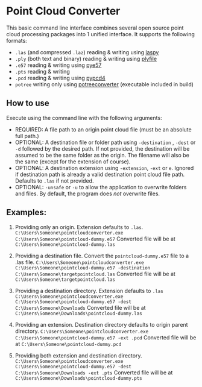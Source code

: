 # Point Cloud Converter

This basic command line interface combines several open source point cloud processing packages into 1 unified interface.
It supports the following formats:
- `.las` (and compressed `.laz`) reading & writing using [laspy](https://github.com/laspy/laspy)
- `.ply` (both text and binary) reading & writing using [plyfile](https://github.com/dranjan/python-plyfile)
- `.e57` reading & writing using [pye57](https://github.com/davidcaron/pye57)
- `.pts` reading & writing
- `.pcd` reading & writing using [pypcd4](https://github.com/MapIV/pypcd4)
- `potree` writing only using [potreeconverter](https://github.com/potree/PotreeConverter) (executable included in build)

## How to use
Execute using the command line with the following arguments:
- REQUIRED: A file path to an origin point cloud file (must be an absolute full path.)
- OPTIONAL: A destination file or folder path using `-destination` , `-dest` or `-d` followed by the desired path.
If not provided, the destination will be assumed to be the same folder as the origin. The filename will also be the same (except for the extension of course).
- OPTIONAL: A destination extension using `-extension`, `-ext` or `e`. Ignored if destination path is already a valid destination point cloud file path. Defaults to `.las` if not provided.
- OPTIONAL: `-unsafe` or `-u` to allow the application to overwrite folders and files. By default, the program does *not* overwrite files.

## Examples:
1. Providing only an origin. Extension defaults to `.las`.
`C:\Users\Someone\pointcloudconverter.exe C:\Users\Someone\pointcloud-dummy.e57`
Converted file will be at `C:\Users\Someone\pointcloud-dummy.las`

2. Providing a destination file. Convert the `pointcloud-dummy.e57` file to a .las file.
`C:\Users\Someone\pointcloudconverter.exe C:\Users\Someone\pointcloud-dummy.e57 -destination C:\Users\Someone\targetpointcloud.las`
Converted file will be at `C:\Users\Someone\targetpointcloud.las`

3. Providing a destination directory. Extension defaults to `.las`
`C:\Users\Someone\pointcloudconverter.exe C:\Users\Someone\pointcloud-dummy.e57 -dest C:\Users\Someone\Downloads`
Converted file will be at `C:\Users\Someone\Downloads\pointcloud-dummy.las`

4. Providing an extension. Destination directory defaults to origin parent directory.
`C:\Users\Someone\pointcloudconverter.exe C:\Users\Someone\pointcloud-dummy.e57 -ext .pcd`
Converted file will be at `C:\Users\Someone\pointcloud-dummy.pcd`

5. Providing both extension and destination directory.
`C:\Users\Someone\pointcloudconverter.exe C:\Users\Someone\pointcloud-dummy.e57 -dest C:\Users\Someone\Downloads -ext .pts`
Converted file will be at `C:\Users\Someone\Downloads\pointcloud-dummy.pts`
